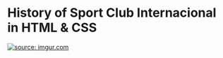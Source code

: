 # History of Sport Club Internacional in HTML & CSS

<a href="https://imgur.com/bIDvAO1"><img src="https://i.imgur.com/bIDvAO1.png" title="source: imgur.com" /></a>
